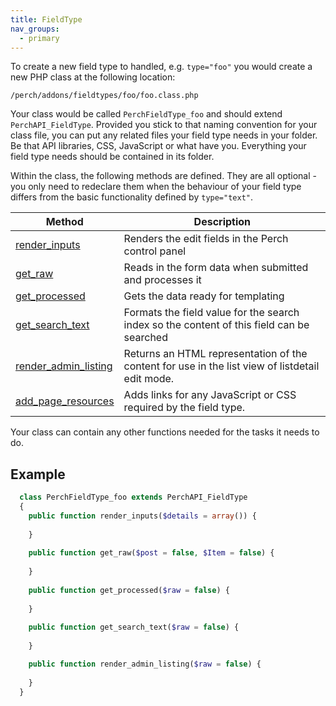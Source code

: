 ```yaml
---
title: FieldType
nav_groups:
  - primary
---
```


To create a new field type to handled, e.g. `type="foo"` you would create a new PHP class at the following location:

```unix
/perch/addons/fieldtypes/foo/foo.class.php
```

Your class would be called `PerchFieldType_foo` and should extend `PerchAPI_FieldType`. Provided you stick to that naming convention for
your class file, you can put any related files your field type needs in your folder. Be that API libraries, CSS, JavaScript or what have you. Everything your field type needs should be contained in its folder.

Within the class, the following methods are defined. They are all optional - you only need to redeclare them when the behaviour of your field type differs from the basic functionality defined by `type="text"`.

|Method|Description|
|-|-|
|[render_inputs](/api/reference/fieldtype/render-inputs)| Renders the edit fields in the Perch control panel|
|[get_raw](/api/reference/fieldtype/get-raw)|Reads in the form data when submitted and processes it|
|[get_processed](/api/reference/fieldtype/get-processed)|Gets the data ready for templating|
|[get_search_text](/api/reference/fieldtype/get-search-text)|Formats the field value for the search index so the content of this field can be searched|
|[render_admin_listing](/api/reference/fieldtype/render-admin-listing)|Returns an HTML representation of the content for use in the list view of listdetail edit mode.|
|[add_page_resources](/api/reference/fieldtype/add-page-resources)|Adds links for any JavaScript or CSS required by the field type.|

Your class can contain any other functions needed for the tasks it needs to do.

## Example

```php
  class PerchFieldType_foo extends PerchAPI_FieldType
  {
    public function render_inputs($details = array()) {
    
    }
   
    public function get_raw($post = false, $Item = false) {
    
    }
    
    public function get_processed($raw = false) {    
    
    }
    
    public function get_search_text($raw = false) {
    
    }

    public function render_admin_listing($raw = false) {
    
    }
  }
```
